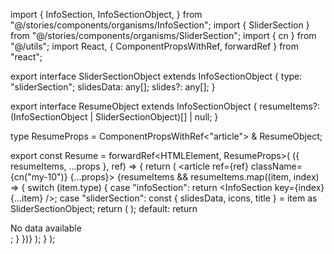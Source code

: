 import {
  InfoSection,
  InfoSectionObject,
} from "@/stories/components/organisms/InfoSection";
import { SliderSection } from "@/stories/components/organisms/SliderSection";
import { cn } from "@/utils";
import React, { ComponentPropsWithRef, forwardRef } from "react";

export interface SliderSectionObject extends InfoSectionObject {
  type: "sliderSection";
  slidesData: any[];
  slides?: any[];
}

export interface ResumeObject extends InfoSectionObject {
  resumeItems?: (InfoSectionObject | SliderSectionObject)[] | null;
}

type ResumeProps = ComponentPropsWithRef<"article"> & ResumeObject;

export const Resume = forwardRef<HTMLElement, ResumeProps>(
  ({ resumeItems, ...props }, ref) => {
    return (
      <article ref={ref} className={cn("my-10")} {...props}>
        {resumeItems &&
          resumeItems.map((item, index) => {
            switch (item.type) {
              case "infoSection":
                return <InfoSection key={index} {...item} />;
              case "sliderSection":
                const { slidesData, icons, title } =
                  item as SliderSectionObject;
                return (
                  <SliderSection
                    key={index}
                    slidesData={slidesData}
                    icons={icons}
                    title={title}
                  />
                );
              default:
                return <div key={index}>No data available</div>;
            }
          })}
      </article>
    );
  }
);
